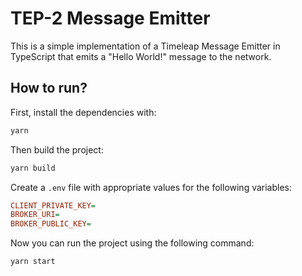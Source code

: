 # TEP-2 Message Emitter

This is a simple implementation of a Timeleap Message Emitter in TypeScript
that emits a "Hello World!" message to the network.

## How to run?

First, install the dependencies with:

```bash
yarn
```

Then build the project:

```bash
yarn build
```

Create a `.env` file with appropriate values for the following variables:

```ini
CLIENT_PRIVATE_KEY=
BROKER_URI=
BROKER_PUBLIC_KEY=
```

Now you can run the project using the following command:

```bash
yarn start
```
